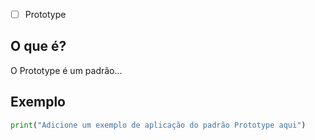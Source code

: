 
- [ ] Prototype
## O que é?
O Prototype é um padrão...

## Exemplo
```python
print("Adicione um exemplo de aplicação do padrão Prototype aqui")
```
